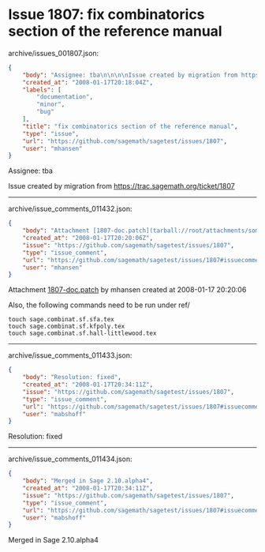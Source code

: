# Issue 1807: fix combinatorics section of the reference manual

archive/issues_001807.json:
```json
{
    "body": "Assignee: tba\n\n\n\nIssue created by migration from https://trac.sagemath.org/ticket/1807\n\n",
    "created_at": "2008-01-17T20:18:04Z",
    "labels": [
        "documentation",
        "minor",
        "bug"
    ],
    "title": "fix combinatorics section of the reference manual",
    "type": "issue",
    "url": "https://github.com/sagemath/sagetest/issues/1807",
    "user": "mhansen"
}
```
Assignee: tba



Issue created by migration from https://trac.sagemath.org/ticket/1807





---

archive/issue_comments_011432.json:
```json
{
    "body": "Attachment [1807-doc.patch](tarball://root/attachments/some-uuid/ticket1807/1807-doc.patch) by mhansen created at 2008-01-17 20:20:06\n\nAlso, the following commands need to be run under ref/\n\n\n\n```\ntouch sage.combinat.sf.sfa.tex\ntouch sage.combinat.sf.kfpoly.tex\ntouch sage.combinat.sf.hall-littlewood.tex\n```\n",
    "created_at": "2008-01-17T20:20:06Z",
    "issue": "https://github.com/sagemath/sagetest/issues/1807",
    "type": "issue_comment",
    "url": "https://github.com/sagemath/sagetest/issues/1807#issuecomment-11432",
    "user": "mhansen"
}
```

Attachment [1807-doc.patch](tarball://root/attachments/some-uuid/ticket1807/1807-doc.patch) by mhansen created at 2008-01-17 20:20:06

Also, the following commands need to be run under ref/



```
touch sage.combinat.sf.sfa.tex
touch sage.combinat.sf.kfpoly.tex
touch sage.combinat.sf.hall-littlewood.tex
```




---

archive/issue_comments_011433.json:
```json
{
    "body": "Resolution: fixed",
    "created_at": "2008-01-17T20:34:11Z",
    "issue": "https://github.com/sagemath/sagetest/issues/1807",
    "type": "issue_comment",
    "url": "https://github.com/sagemath/sagetest/issues/1807#issuecomment-11433",
    "user": "mabshoff"
}
```

Resolution: fixed



---

archive/issue_comments_011434.json:
```json
{
    "body": "Merged in Sage 2.10.alpha4",
    "created_at": "2008-01-17T20:34:11Z",
    "issue": "https://github.com/sagemath/sagetest/issues/1807",
    "type": "issue_comment",
    "url": "https://github.com/sagemath/sagetest/issues/1807#issuecomment-11434",
    "user": "mabshoff"
}
```

Merged in Sage 2.10.alpha4
